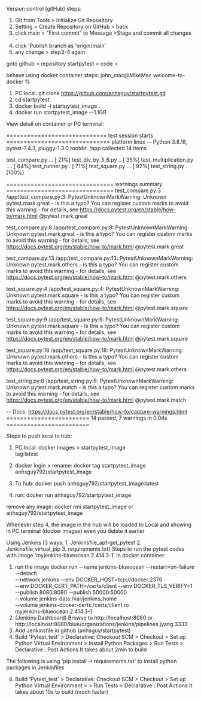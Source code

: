 Version control (gitHub) steps:
1. Git from Tools > Initialize Git Repository
2. Setting > Create Repository on GitHub > back
3. click main > "First commit" to Message >Stage and commit all changes -
4. click 'Publish branch as 'origin/main'
5. any change > step3-4 again

goto github > repository startpytest > code >

behave using docker container steps:
john_mac@MikeMac welcome-to-docker %
1. PC local: git clone https://github.com/anhsguy/startpytest.git
2. cd startpytest
3. docker build -t startpytest_image .
4. docker run startpytest_image --1.1GB

View detail on container or PC terminal: 

============================= test session starts ==============================
platform linux -- Python 3.8.18, pytest-7.4.3, pluggy-1.3.0
rootdir: /app
collected 14 items

test_compare.py ...                                                      [ 21%]
test_div_by_3_6.py ..                                                    [ 35%]
test_multiplication.py ....                                              [ 64%]
test_runner.py .                                                         [ 71%]
test_square.py ...                                                       [ 92%]
test_string.py .                                                         [100%]

=============================== warnings summary ===============================
test_compare.py:3
  /app/test_compare.py:3: PytestUnknownMarkWarning: Unknown pytest.mark.great - is this a typo?  You can register custom marks to avoid this warning - for details, see https://docs.pytest.org/en/stable/how-to/mark.html
    @pytest.mark.great

test_compare.py:8
  /app/test_compare.py:8: PytestUnknownMarkWarning: Unknown pytest.mark.great - is this a typo?  You can register custom marks to avoid this warning - for details, see https://docs.pytest.org/en/stable/how-to/mark.html
    @pytest.mark.great

test_compare.py:13
  /app/test_compare.py:13: PytestUnknownMarkWarning: Unknown pytest.mark.others - is this a typo?  You can register custom marks to avoid this warning - for details, see https://docs.pytest.org/en/stable/how-to/mark.html
    @pytest.mark.others

test_square.py:4
  /app/test_square.py:4: PytestUnknownMarkWarning: Unknown pytest.mark.square - is this a typo?  You can register custom marks to avoid this warning - for details, see https://docs.pytest.org/en/stable/how-to/mark.html
    @pytest.mark.square

test_square.py:9
  /app/test_square.py:9: PytestUnknownMarkWarning: Unknown pytest.mark.square - is this a typo?  You can register custom marks to avoid this warning - for details, see https://docs.pytest.org/en/stable/how-to/mark.html
    @pytest.mark.square

test_square.py:18
  /app/test_square.py:18: PytestUnknownMarkWarning: Unknown pytest.mark.others - is this a typo?  You can register custom marks to avoid this warning - for details, see https://docs.pytest.org/en/stable/how-to/mark.html
    @pytest.mark.others

test_string.py:8
  /app/test_string.py:8: PytestUnknownMarkWarning: Unknown pytest.mark.match - is this a typo?  You can register custom marks to avoid this warning - for details, see https://docs.pytest.org/en/stable/how-to/mark.html
    @pytest.mark.match

-- Docs: https://docs.pytest.org/en/stable/how-to/capture-warnings.html
======================== 14 passed, 7 warnings in 0.04s ========================

Steps to push local to hub:

1. PC local: docker images > startpytest_image  
   tag:latest

2. docker login > rename: docker tag startpytest_image anhsguy792/startpytest_image

3. To hub: docker push anhsguy792/startpytest_image:latest

4. run: docker run anhsguy792/startpytest_image

remove any image: docker rmi startpytest_image or anhsguy792/startpytest_image

Whenever step 4, the image in the hub will be loaded to Local and showing in PC terminal (docker images) even you delete it earlier

Using Jenkins (3 ways: 1. Jenkinsfile_apt-get_pytest 2. Jenkinsfile_virtual_pip 3. requirements.txt)
Steps to run the pytest codes with image 'myjenkins-blueocean:2.414.3-1' in docker container:
1. run the image
   docker run --name jenkins-blueocean --restart=on-failure --detach \
   --network jenkins --env DOCKER_HOST=tcp://docker:2376 \
   --env DOCKER_CERT_PATH=/certs/client --env DOCKER_TLS_VERIFY=1 \
   --publish 8080:8080 --publish 50000:50000 \
   --volume jenkins-data:/var/jenkins_home \
   --volume jenkins-docker-certs:/certs/client:ro \
   myjenkins-blueocean:2.414.3-1
2. (Jenkins Dashboard) Browse to http://localhost:8080 or http://localhost:8080/blue/organizations/jenkins/pipelines     jyang 3333
3. Add Jenkinsfile in github (anhsguy/startpytest)
4. Build 'Pytest_test' > Declarative: Checkout SCM > Checkout > Set up Python Virtual Environment > Install Python Packages > Run Tests > Declarative : Post Actions
  It takes about 2min to build

The following is using 'pip install -r requirements.txt' to install python packages in Jenkinfiles

4. Build 'Pytest_test' > Declarative: Checkout SCM > Checkout > Set up Python Virtual Environment >  > Run Tests > Declarative : Post Actions
It takes about 10s to build (much faster)